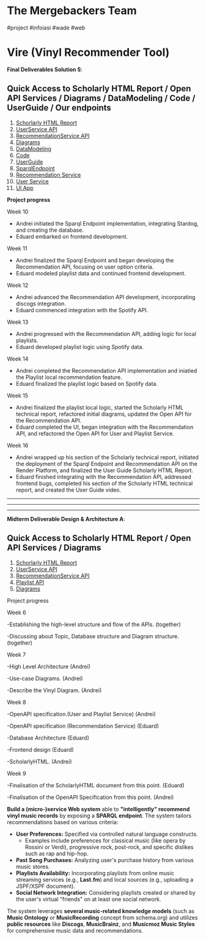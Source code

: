 # The Mergebackers Team
#project #infoiasi #wade #web
# Vire (Vinyl Recommender Tool) 

**Final Deliverables Solution S**:

## Quick Access to Scholarly HTML Report / Open API Services / Diagrams / DataModeling / Code / UserGuide / Our endpoints

1. [Schorlarly HTML Report](https://htmlpreview.github.io/?https://github.com/andreiprepelita/VireWade/blob/main/Final%20Deliverables%20Solution%20S/Scholarly%20HTML%20technical%20report/Vire%20Scholarly%20HTML%20technical%20report.html)
2. [UserService API](https://htmlpreview.github.io/?https://github.com/andreiprepelita/VireWade//blob/main/Final%20Deliverables%20Solution%20S/Open%20API%20Specification/Users%20%26%20Playlist%20Modules%20-%20Spotify%20%26%20Local%20Endpoint%20Opn%20API/index.html)
3. [RecommendationService API](https://htmlpreview.github.io/?https://github.com/andreiprepelita/VireWade/blob/main/Final%20Deliverables%20Solution%20S/Open%20API%20Specification/Recommendation%20Module%20-%20Open%20API/index.html)
4. [Diagrams](https://github.com/andreiprepelita/VireWade/tree/main/Final%20Deliverables%20Solution%20S/Diagrams)
5. [DataModeling](https://github.com/andreiprepelita/VireWade/tree/main/Final%20Deliverables%20Solution%20S/DataModeling)
6. [Code](https://github.com/andreiprepelita/VireWade/tree/main/Final%20Deliverables%20Solution%20S/Code)
7. [UserGuide](https://htmlpreview.github.io/?https://github.com/andreiprepelita/VireWade/blob/main/Final%20Deliverables%20Solution%20S/UserGuide/userGuide.html)
8. [SparqlEndpoint](https://sparql-endpoint.onrender.com/sparqlRecommendation)
9. [Recommendation Service](https://recommendation-api-0q3l.onrender.com/recommendation)
10. [User Service](https://virewade-node-backend.onrender.com)
11. [UI App](https://vinyl-frontend.onrender.com)

**Project progress**

Week 10
- Andrei initiated the Sparql Endpoint implementation, integrating Stardog, and creating the database.
- Eduard embarked on frontend development.

Week 11
- Andrei finalized the Sparql Endpoint and began developing the Recommendation API, focusing on user option criteria.
- Eduard modeled playlist data and continued frontend development.

Week 12
- Andrei advanced the Recommendation API development, incorporating discogs integration.
- Eduard commenced integration with the Spotify API.

Week 13
- Andrei progressed with the Recommendation API, adding logic for local playlists.
- Eduard developed playlist logic using Spotify data.

Week 14
- Andrei completed the Recommendation API implementation and iniatied the Playlist local recommendation feature.
- Eduard finalized the playlist logic based on Spotify data.

Week 15
- Andrei finalized the playlist local logic, started the Scholarly HTML technical report, refactored initial diagrams, updated the Open API for the Recommendation API.
- Eduard completed the UI, began integration with the Recommendation API, and refactored the Open API for User and Playlist Service.

Week 16
- Andrei wrapped up his section of the Scholarly technical report, initiated the deployment of the Sparql Endpoint and Recommendation API on the Render Platform, and finalized the User Guide Scholarly HTML Report.
- Eduard finished integrating with the Recommendation API, addressed frontend bugs, completed his section of the Scholarly HTML technical report, and created the User Guide video.





 --------------------------------------------------------------------------------------------------------------------------------------------------------------------------
 --------------------------------------------------------------------------------------------------------------------------------------------------------------------------
 --------------------------------------------------------------------------------------------------------------------------------------------------------------------------


**Midterm Deliverable Design & Architecture A**:

## Quick Access to Scholarly HTML Report / Open API Services / Diagrams
1. [Schorlarly HTML Report](https://andreiprepelita.github.io/Tehnical-Report-Vire-Midterm-evaluation/)
2. [UserService API](https://htmlpreview.github.io/?https://github.com/andreiprepelita/VireWade/blob/main/Midterm%20Deliverable%20Design%20%26%20Architecture%20A/Open%20API%20SPECIFICATION/User%20Service%20-%20Open%20API/index.html)
3. [RecommendationService API](https://htmlpreview.github.io/?https://github.com/andreiprepelita/VireWade/blob/main/Midterm%20Deliverable%20Design%20%26%20Architecture%20A/Open%20API%20SPECIFICATION/Recommendation%20Service%20-%20Open%20API/index.html)
4. [Playlist API](https://htmlpreview.github.io/?https://github.com/andreiprepelita/VireWade/blob/main/Midterm%20Deliverable%20Design%20%26%20Architecture%20A/Open%20API%20SPECIFICATION/Playlist%20Service%20-%20Open%20API/index.html)
5. [Diagrams](https://github.com/andreiprepelita/VireWade/tree/main/Midterm%20Deliverable%20Design%20%26%20Architecture%20A/Diagrams)

Project progress

Week 6

-Establishing the high-level structure and flow of the APIs. (together)

-Discussing about Topic, Database structure and Diagram structure. (together)

Week 7

-High Level Architecture (Andrei)

-Use-case Diagrams. (Andrei)

-Describe the Vinyl Diagram. (Andrei)

Week 8

-OpenAPI specification.(User and Playlist Service) (Andrei)

-OpenAPI specification (Recommendation Service) (Eduard)

-Database Architecture (Eduard)

-Frontend design (Eduard)

-ScholarlyHTML. (Andrei)

Week 9

-Finalisation of the ScholarlyHTML document from this point. (Eduard)

-Finalisation of the OpenAPI Specification from this point. (Andrei)

**Build a (micro-)service Web system** able to **"intelligently" recommend vinyl music records** by exposing a **SPARQL endpoint**. The system tailors recommendations based on various criteria:

- **User Preferences:** Specified via controlled natural language constructs. 
  - Examples include preferences for classical music (like opera by Rossini or Verdi), progressive rock, post-rock, and specific dislikes such as rap and hip-hop.
- **Past Song Purchases:** Analyzing user's purchase history from various music stores.
- **Playlists Availability:** Incorporating playlists from online music streaming services (e.g., **Last.fm**) and local sources (e.g., uploading a JSPF/XSPF document).
- **Social Network Integration:** Considering playlists created or shared by the user's virtual "friends" on at least one social network.

The system leverages **several music-related knowledge models** (such as **Music Ontology** or **MusicRecording** concept from schema.org) and utilizes **public resources** like **Discogs**, **MusicBrainz**, and **Musicmoz Music Styles** for comprehensive music data and recommendations.

